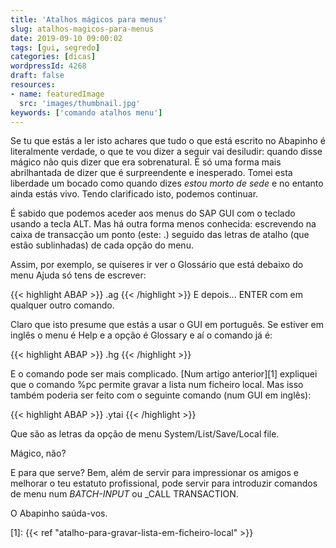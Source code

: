 ```yaml
---
title: 'Atalhos mágicos para menus'
slug: atalhos-magicos-para-menus
date: 2019-09-10 09:00:02
tags: [gui, segredo]
categories: [dicas]
wordpressId: 4268
draft: false
resources:
- name: featuredImage
  src: 'images/thumbnail.jpg'
keywords: ['comando atalhos menu']
---
```

Se tu que estás a ler isto achares que tudo o que está escrito no Abapinho é literalmente verdade, o que te vou dizer a seguir vai desiludir: quando disse mágico não quis dizer que era sobrenatural. É só uma forma mais abrilhantada de dizer que é surpreendente e inesperado. Tomei esta liberdade um bocado como quando dizes _estou morto de sede_ e no entanto ainda estás vivo. Tendo clarificado isto, podemos continuar.

<!--more-->

É sabido que podemos aceder aos menus do SAP GUI com o teclado usando a tecla ALT. Mas há outra forma menos conhecida: escrevendo na caixa de transacção um ponto (este: .) seguido das letras de atalho (que estão sublinhadas) de cada opção do menu.

Assim, por exemplo, se quiseres ir ver o Glossário que está debaixo do menu Ajuda só tens de escrever:

{{< highlight ABAP >}}
.ag
{{< /highlight >}}
E depois... ENTER com em qualquer outro comando.

Claro que isto presume que estás a usar o GUI em português. Se estiver em inglês o menu é Help e a opção é Glossary e aí o comando já é:

{{< highlight ABAP >}}
.hg
{{< /highlight >}}

E o comando pode ser mais complicado. [Num artigo anterior][1] expliquei que o comando %pc permite gravar a lista num ficheiro local. Mas isso também poderia ser feito com o seguinte comando (num GUI em inglês):

{{< highlight ABAP >}}
.ytai
{{< /highlight >}}

Que são as letras da opção de menu System/List/Save/Local file.

Mágico, não?

E para que serve? Bem, além de servir para impressionar os amigos e melhorar o teu estatuto profissional, pode servir para introduzir comandos de menu num _BATCH-INPUT_ ou _CALL TRANSACTION.

O Abapinho saúda-vos.

   [1]: {{< ref "atalho-para-gravar-lista-em-ficheiro-local" >}}
